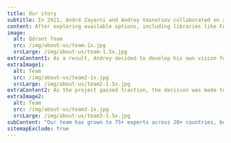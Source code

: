 ```yaml
---
title: Our story
subtitle: In 2021, André Zayarni and Andrey Vasnetsov collaborated on a project aimed at leveraging vector similarity search to build a matching engine for unstructured data objects.
content: After exploring available options, including libraries like FAISS, it became clear that none of them met the requirements of features and scalability.
image:
  alt: Qdrant Team
  src: /img/about-us/team-1x.jpg
  srcLarge: /img/about-us/team-1.5x.jpg
extraContent1: As a result, Andrey decided to develop his own vision for a production-ready vector search engine from scratch.<br/><br/>The first version was published on GitHub, quickly attracting significant interest from developers. The overwhelming feedback and questions from developers and startups confirmed that there was a shared need for such a tool. 
extraImage1:
  alt: Team
  src: /img/about-us/team2-1x.jpg
  srcLarge: /img/about-us/team2-1.5x.jpg
extraContent2: As the project gained traction, the decision was made to formally establish Qdrant and continue developing the vector search engine into its current form.<br/><br/>Today, Qdrant is the backbone of the most ambitious AI applications, powering everything from groundbreaking startups to enterprise-scale deployments with the best open-source vector database and enterprise-ready solutions.
extraImage2:
  alt: Team
  src: /img/about-us/team3-1x.jpg
  srcLarge: /img/about-us/team3-1.5x.jpg
subContent: "Our team has grown to 75+ experts across 20+ countries, but our mission remains unchanged: building the most scalable, high-performance vector search engine to fuel the future of AI and machine learning."
sitemapExclude: true
---
```

